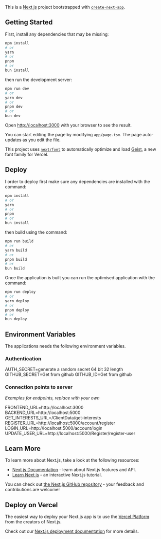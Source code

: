 This is a [Next.js](https://nextjs.org) project bootstrapped with [`create-next-app`](https://nextjs.org/docs/app/api-reference/cli/create-next-app).

## Getting Started

First, install any dependencies that may be missing:

```bash
npm install
# or
yarn
# or
pnpm
# or
bun install
```

then run the development server:

```bash
npm run dev
# or
yarn dev
# or
pnpm dev
# or
bun dev
```

Open [http://localhost:3000](http://localhost:3000) with your browser to see the result.

You can start editing the page by modifying `app/page.tsx`. The page auto-updates as you edit the file.

This project uses [`next/font`](https://nextjs.org/docs/app/building-your-application/optimizing/fonts) to automatically optimize and load [Geist](https://vercel.com/font), a new font family for Vercel.

## Deploy

I order to deploy first make sure any dependencies are installed with the command:

```bash
npm install
# or
yarn
# or
pnpm
# or
bun install
```

then build using the command:

```bash
npm run build
# or
yarn build
# or
pnpm build
# or
bun build
```

Once the application is built you can run the optimised application with the command:

```bash
npm run deploy
# or
yarn deploy
# or
pnpm deploy
# or
bun deploy
```

## Environment Variables

The applications needs the following environment variables.

### Authentication

AUTH_SECRET=generate a random secret 64 bit 32 length
GITHUB_SECRET=Get from github
GITHUB_ID=Get from github

### Connection points to server

_Examples for endpoints, replace with your own_

FRONTEND_URL=http://localhost:3000
BACKEND_URL=http://localhost:5000
GET_INTERESTS_URL=/ClientData/get-interests
REGISTER_URL=http://localhost:5000/account/register
LOGIN_URL=http://localhost:5000/account/login
UPDATE_USER_URL=http://localhost:5000/Register/register-user

## Learn More

To learn more about Next.js, take a look at the following resources:

- [Next.js Documentation](https://nextjs.org/docs) - learn about Next.js features and API.
- [Learn Next.js](https://nextjs.org/learn) - an interactive Next.js tutorial.

You can check out [the Next.js GitHub repository](https://github.com/vercel/next.js) - your feedback and contributions are welcome!

## Deploy on Vercel

The easiest way to deploy your Next.js app is to use the [Vercel Platform](https://vercel.com/new?utm_medium=default-template&filter=next.js&utm_source=create-next-app&utm_campaign=create-next-app-readme) from the creators of Next.js.

Check out our [Next.js deployment documentation](https://nextjs.org/docs/app/building-your-application/deploying) for more details.
